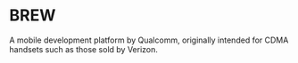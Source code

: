 # BREW
A mobile development platform by Qualcomm, originally intended for CDMA handsets such as those sold by Verizon.

